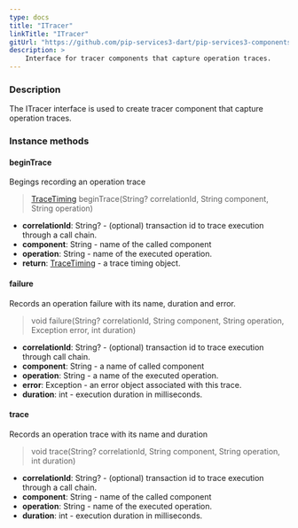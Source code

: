 ```yaml
---
type: docs
title: "ITracer"
linkTitle: "ITracer"
gitUrl: "https://github.com/pip-services3-dart/pip-services3-components-dart"
description: >
    Interface for tracer components that capture operation traces.
---
```


### Description

The ITracer interface is used to create tracer component that capture operation traces.

### Instance methods

#### beginTrace
Begings recording an operation trace

> [TraceTiming](../trace_timing) beginTrace(String? correlationId, String component, String operation)

- **correlationId**: String? - (optional) transaction id to trace execution through a call chain.
- **component**: String - name of the called component
- **operation**: String - name of the executed operation.
- **return**: [TraceTiming](../trace_timing) - a trace timing object.


#### failure
Records an operation failure with its name, duration and error.

> void failure(String? correlationId, String component, String operation, Exception error, int duration)

- **correlationId**: String? - (optional) transaction id to trace execution through call chain.
- **component**: String - a name of called component
- **operation**: String - a name of the executed operation.
- **error**: Exception - an error object associated with this trace.
- **duration**: int - execution duration in milliseconds.


#### trace
Records an operation trace with its name and duration

> void trace(String? correlationId, String component, String operation, int duration)

- **correlationId**: String? - (optional) transaction id to trace execution through a call chain.
- **component**: String - name of the called component
- **operation**: String - name of the executed operation.
- **duration**: int - execution duration in milliseconds.
